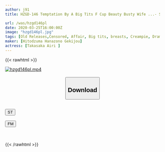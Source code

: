 ```yaml
---
author: j91
title: HZGD-146 Temptation By A Big Tits F Cup Beauty Busty Wife ...- Sexual Explosion SEX Of A Married Woman Who Has Lived For 2 Years Abstinence Sex-Airi Takasaka

url: /was/hzgd146pl
date: 2020-03-25T16:00:00Z
image: "hzgd146pl.jpg"
tags: [Old Releases,Censored, Affair, Big tits, breasts, Creampie, Drama, Kiss, Married Woman, Masturbation]
maker: [Hitodzuma Hanazono Gekijou]
actress: [Takasaka Airi ]
---
```



{{< rawhtml >}}

<div class="video" data-videoid="6BvkmBbMWwI9YPB">
    <a href="javascript:;">
        <img src="/was/hzgd146pl/hzgd146pl.jpg" width="WIDTH" height="HEIGHT" alt="hzgd146pl.mp4" loading="lazy">
    </a>
</div>

<script type="text/javascript" src="https://j91.asia/asset/on-demand-st.js"></script>

<br>
  <link rel="stylesheet" href="https://j91.asia/asset/bs5.css">
  
  <center>
  <button class="btn btn-primary" type="button" data-bs-toggle="collapse" data-bs-target=".multi-collapse" aria-expanded="false" aria-controls="multiCollapseExample1 multiCollapseExample2"><h2>Download</h2></button></center>
</p>
<div class="row">
  <div class="col">
    <div class="collapse multi-collapse" id="multiCollapseExample1">
      <div class="card card-body">
	      	      <br>
<div class="buttons">  
<a href="https://streamtape.to/v/6BvkmBbMWwI9YPB" target="_blank"><button class="btn-hover color-3"><i class="fa fa-download"></i> ST</button></a></div>
    </div>
  </div>
</div>
  <div class="col">
    <div class="collapse multi-collapse" id="multiCollapseExample2">
      <div class="card card-body">
	      <br>
<div class="buttons">
    <a href="https://filemoon.sx/d/x4ro2nvk9fv6" target="_blank"><button class="btn-hover color-8"><i class="fa fa-download"></i> FM</button></a></div>
<br><br>
      </div>
    </div>
  </div>
</div>

{{< /rawhtml >}}